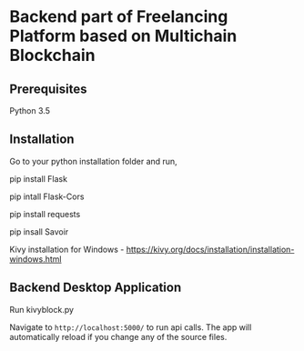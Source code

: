 # Backend part of Freelancing Platform based on Multichain Blockchain

## Prerequisites

Python 3.5

## Installation

Go to your python installation folder and run,

pip install Flask

pip intall Flask-Cors

pip install requests

pip insall Savoir

Kivy installation for Windows - https://kivy.org/docs/installation/installation-windows.html

## Backend Desktop Application

Run kivyblock.py 

Navigate to `http://localhost:5000/` to run api calls. The app will automatically reload if you change any of the source files.
